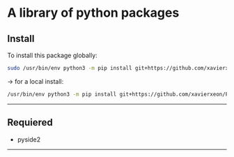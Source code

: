 # A library of python packages

## Install
To install this package globally:

```bash
sudo /usr/bin/env python3 -m pip install git+https://github.com/xavierxeon/PythonPackage.git
```

-> for a local install:

```bash
/usr/bin/env python3 -m pip install git+https://github.com/xavierxeon/PythonPackage.git --user
```
---
## Requiered

 * pyside2

---

